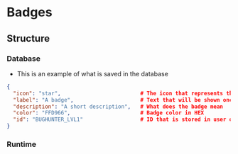 # Badges

## Structure

### Database
- This is an example of what is saved in the database
```json
{
  "icon": "star",                         # The icon that represents the badge 
  "label": "A badge",                     # Text that will be shown once you hover over the badge
  "description": "A short description",   # What does the badge mean
  "color": "FFD966",                      # Badge color in HEX
  "id": "BUGHUNTER_LVL1"                  # ID that is stored in user object
}
```

### Runtime


